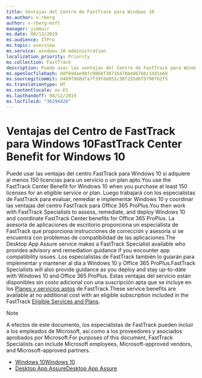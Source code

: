 ```yaml
---
title: Ventajas del Centro de FastTrack para Windows 10
ms.author: v-rberg
author: v-rberg-msft
manager: jimmuir
ms.date: 08/13/2019
ms.audience: ITPro
ms.topic: overview
ms.service: windows-10-administration
localization_priority: Priority
ms.collection: FastTrack
description: Puede usar las ventajas del Centro de FastTrack para Windows 10 si adquiere *al menos* 150 licencias para un plan o un servicio elegible.
ms.openlocfilehash: ddf69dae98fc9868f3071b470bdd67bbc1dd1e68
ms.sourcegitcommit: d469f9b0dfa7f39fde051c38f255d6f5790f62f5
ms.translationtype: HT
ms.contentlocale: es-ES
ms.lasthandoff: 08/12/2019
ms.locfileid: "36294426"
---
```

# <a name="fasttrack-center-benefit-for-windows-10"></a><span data-ttu-id="45e3b-103">Ventajas del Centro de FastTrack para Windows 10</span><span class="sxs-lookup"><span data-stu-id="45e3b-103">FastTrack Center Benefit for Windows 10</span></span>

<span data-ttu-id="45e3b-104">Puede usar las ventajas del centro FastTrack para Windows 10 si adquiere al menos 150 licencias para un servicio o un plan apto.</span><span class="sxs-lookup"><span data-stu-id="45e3b-104">You use the FastTrack Center Benefit for Windows 10 when you purchase  at least  150 licenses for an eligible service or plan.</span></span> <span data-ttu-id="45e3b-105">Luego trabajará con los especialistas de FastTrack para evaluar, remediar e implementar Windows 10 y coordinar las ventajas del centro FastTrack para Office 365 ProPlus.</span><span class="sxs-lookup"><span data-stu-id="45e3b-105">You then work with FastTrack Specialists to assess, remediate, and deploy Windows 10 and coordinate FastTrack Center benefits for Office 365 ProPlus.</span></span> <span data-ttu-id="45e3b-106">La asesoría de aplicaciones de escritorio proporciona un especialista de FastTrack que proporciona instrucciones de corrección y asesoría si se encuentra con problemas de compatibilidad de las aplicaciones.</span><span class="sxs-lookup"><span data-stu-id="45e3b-106">The Desktop App Assure service makes a FastTrack Specialist available who provides advisory and remediation guidance if you encounter app compatibility issues.</span></span>  <span data-ttu-id="45e3b-107">Los especialistas de FastTrack también lo guiarán para implementar y mantener al día a Windows 10 y Office 365 ProPlus.</span><span class="sxs-lookup"><span data-stu-id="45e3b-107">FastTrack Specialists will also provide guidance as you deploy and stay up-to-date with Windows 10 and Office 365 ProPlus.</span></span> <span data-ttu-id="45e3b-108">Estas ventajas del servicio están disponibles sin costo adicional con una suscripción apta que se incluye en los [Planes y servicios aptos](M365-eligible-services-and-plans.md) de FastTrack.</span><span class="sxs-lookup"><span data-stu-id="45e3b-108">These service benefits are available at no additional cost with an eligible subscription included in the FastTrack [Eligible Services and Plans](M365-eligible-services-and-plans.md).</span></span>
  
> [!NOTE]
> <span data-ttu-id="45e3b-109">A efectos de este documento, los especialistas de FastTrack pueden incluir a los empleados de Microsoft, así como a los proveedores y asociados aprobados por Microsoft.</span><span class="sxs-lookup"><span data-stu-id="45e3b-109">For purposes of this document, FastTrack Specialists can include Microsoft employees, Microsoft-approved vendors, and Microsoft-approved partners.</span></span> 
    
- [<span data-ttu-id="45e3b-110">Windows 10</span><span class="sxs-lookup"><span data-stu-id="45e3b-110">Windows 10</span></span>](Win-10-fasttrack-benefit-for-Windows-10.md)
- [<span data-ttu-id="45e3b-111">Desktop App Assure</span><span class="sxs-lookup"><span data-stu-id="45e3b-111">Desktop App Assure</span></span>](Win-10-desktop-app-assure.md)
  

  

 